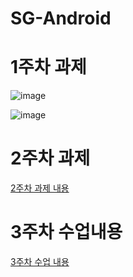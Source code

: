 # SG-Android

# 1주차 과제

![image](https://github.com/user-attachments/assets/031fccaf-3a61-409d-98ba-824c0935b08e)

![image](https://github.com/user-attachments/assets/28316b64-4819-4532-b546-4f2a49537892)


# 2주차 과제

[2주차 과제 내용](https://github.com/Park-M-S/SG-Android/blob/main/2%EC%A3%BC%EC%B0%A8%20%EA%B3%BC%EC%A0%9C.md)


# 3주차 수업내용
[3주차 수업 내용]((https://github.com/Park-M-S/SG-Android/blob/main/3%EC%A3%BC%EC%B0%A8%20%EC%88%98%EC%97%85%EB%82%B4%EC%9A%A9.md))
